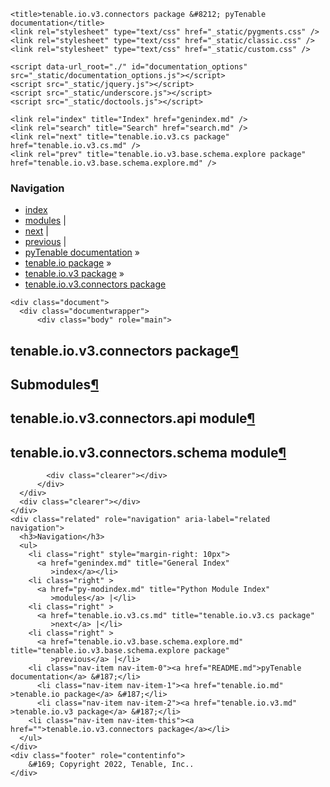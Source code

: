 
<!DOCTYPE html>

<html lang="en">
  <head>
    <meta charset="utf-8" />
    <meta name="viewport" content="width=device-width, initial-scale=1.0" /><meta name="generator" content="Docutils 0.17.1: http://docutils.sourceforge.net/" />

    <title>tenable.io.v3.connectors package &#8212; pyTenable  documentation</title>
    <link rel="stylesheet" type="text/css" href="_static/pygments.css" />
    <link rel="stylesheet" type="text/css" href="_static/classic.css" />
    <link rel="stylesheet" type="text/css" href="_static/custom.css" />
    
    <script data-url_root="./" id="documentation_options" src="_static/documentation_options.js"></script>
    <script src="_static/jquery.js"></script>
    <script src="_static/underscore.js"></script>
    <script src="_static/doctools.js"></script>
    
    <link rel="index" title="Index" href="genindex.md" />
    <link rel="search" title="Search" href="search.md" />
    <link rel="next" title="tenable.io.v3.cs package" href="tenable.io.v3.cs.md" />
    <link rel="prev" title="tenable.io.v3.base.schema.explore package" href="tenable.io.v3.base.schema.explore.md" /> 
  </head><body>
    <div class="related" role="navigation" aria-label="related navigation">
      <h3>Navigation</h3>
      <ul>
        <li class="right" style="margin-right: 10px">
          <a href="genindex.md" title="General Index"
             accesskey="I">index</a></li>
        <li class="right" >
          <a href="py-modindex.md" title="Python Module Index"
             >modules</a> |</li>
        <li class="right" >
          <a href="tenable.io.v3.cs.md" title="tenable.io.v3.cs package"
             accesskey="N">next</a> |</li>
        <li class="right" >
          <a href="tenable.io.v3.base.schema.explore.md" title="tenable.io.v3.base.schema.explore package"
             accesskey="P">previous</a> |</li>
        <li class="nav-item nav-item-0"><a href="README.md">pyTenable  documentation</a> &#187;</li>
          <li class="nav-item nav-item-1"><a href="tenable.io.md" >tenable.io package</a> &#187;</li>
          <li class="nav-item nav-item-2"><a href="tenable.io.v3.md" accesskey="U">tenable.io.v3 package</a> &#187;</li>
        <li class="nav-item nav-item-this"><a href="">tenable.io.v3.connectors package</a></li> 
      </ul>
    </div>  

    <div class="document">
      <div class="documentwrapper">
          <div class="body" role="main">
            
  <section id="module-tenable.io.v3.connectors">
<span id="tenable-io-v3-connectors-package"></span><h1>tenable.io.v3.connectors package<a class="headerlink" href="#module-tenable.io.v3.connectors" title="Permalink to this headline">¶</a></h1>
<section id="submodules">
<h2>Submodules<a class="headerlink" href="#submodules" title="Permalink to this headline">¶</a></h2>
</section>
<section id="module-tenable.io.v3.connectors.api">
<span id="tenable-io-v3-connectors-api-module"></span><h2>tenable.io.v3.connectors.api module<a class="headerlink" href="#module-tenable.io.v3.connectors.api" title="Permalink to this headline">¶</a></h2>
</section>
<section id="module-tenable.io.v3.connectors.schema">
<span id="tenable-io-v3-connectors-schema-module"></span><h2>tenable.io.v3.connectors.schema module<a class="headerlink" href="#module-tenable.io.v3.connectors.schema" title="Permalink to this headline">¶</a></h2>
</section>
</section>


            <div class="clearer"></div>
          </div>
      </div>
      <div class="clearer"></div>
    </div>
    <div class="related" role="navigation" aria-label="related navigation">
      <h3>Navigation</h3>
      <ul>
        <li class="right" style="margin-right: 10px">
          <a href="genindex.md" title="General Index"
             >index</a></li>
        <li class="right" >
          <a href="py-modindex.md" title="Python Module Index"
             >modules</a> |</li>
        <li class="right" >
          <a href="tenable.io.v3.cs.md" title="tenable.io.v3.cs package"
             >next</a> |</li>
        <li class="right" >
          <a href="tenable.io.v3.base.schema.explore.md" title="tenable.io.v3.base.schema.explore package"
             >previous</a> |</li>
        <li class="nav-item nav-item-0"><a href="README.md">pyTenable  documentation</a> &#187;</li>
          <li class="nav-item nav-item-1"><a href="tenable.io.md" >tenable.io package</a> &#187;</li>
          <li class="nav-item nav-item-2"><a href="tenable.io.v3.md" >tenable.io.v3 package</a> &#187;</li>
        <li class="nav-item nav-item-this"><a href="">tenable.io.v3.connectors package</a></li> 
      </ul>
    </div>
    <div class="footer" role="contentinfo">
        &#169; Copyright 2022, Tenable, Inc..
    </div>
  </body>
</html>